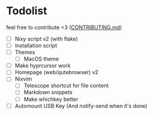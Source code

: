 # Todolist

feel free to contribute <3 ([CONTRIBUTING.md](CONTRIBUTING.md))

- [ ] Nixy script v2 (with flake)
- [ ] Installation script
- [ ] Themes
  - [ ] MacOS theme
- [ ] Make hyprcursor work
- [ ] Homepage (web/qutebrowser) v2
- [ ] Nixvim
  - [ ] Telescope shortcut for file content
  - [ ] Markdown snippets
  - [ ] Make whichkey better
- [ ] Automount USB Key (And notify-send when it's done)